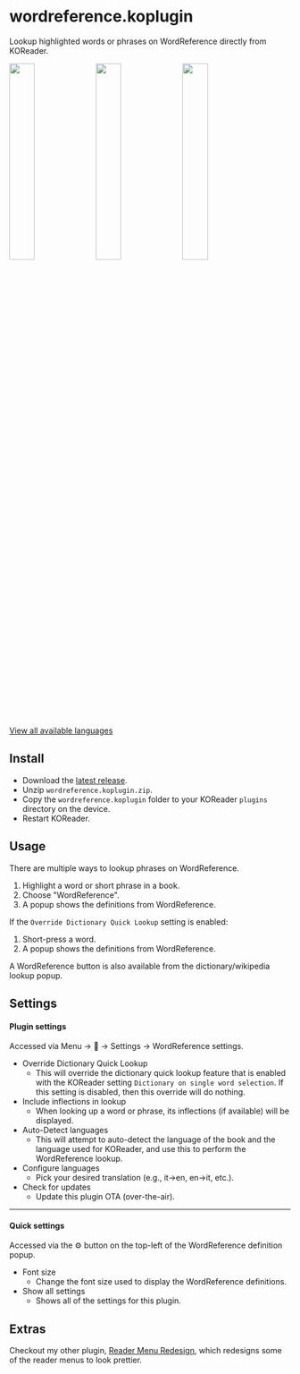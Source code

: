 # wordreference.koplugin

Lookup highlighted words or phrases on WordReference directly from KOReader.

<p align="left">
	<img src="https://github.com/user-attachments/assets/37878e48-2bc1-4eb3-9fb6-eaf65e1ef0f5" width=30%>
	<img src="https://github.com/user-attachments/assets/70fc9fcc-af97-4224-825b-0e3b8ca2e897" width=30%>
	<img src="https://github.com/user-attachments/assets/49362e3b-3d60-4f05-971b-ed3fd7b55d28" width=30%>
</p>

[View all available languages](https://github.com/kristianpennacchia/wordreference.koplugin/blob/main/language_pairs.json)

## Install

- Download the [latest release](https://github.com/kristianpennacchia/wordreference.koplugin/releases/latest).
- Unzip `wordreference.koplugin.zip`.
- Copy the `wordreference.koplugin` folder to your KOReader `plugins` directory on the device.
- Restart KOReader.

## Usage

There are multiple ways to lookup phrases on WordReference.

1. Highlight a word or short phrase in a book.
2. Choose "WordReference".
3. A popup shows the definitions from WordReference.

If the `Override Dictionary Quick Lookup` setting is enabled:

1. Short-press a word.
2. A popup shows the definitions from WordReference.

A WordReference button is also available from the dictionary/wikipedia lookup popup.

## Settings

#### Plugin settings

Accessed via Menu → 🔎 → Settings → WordReference settings.

- Override Dictionary Quick Lookup
  - This will override the dictionary quick lookup feature that is enabled with the KOReader setting `Dictionary on single word selection`. If this setting is disabled, then this override will do nothing.
- Include inflections in lookup
  - When looking up a word or phrase, its inflections (if available) will be displayed.
- Auto-Detect languages
  - This will attempt to auto-detect the language of the book and the language used for KOReader, and use this to perform the WordReference lookup.
- Configure languages
  - Pick your desired translation (e.g., it→en, en→it, etc.).
- Check for updates
  - Update this plugin OTA (over-the-air).

---

#### Quick settings

Accessed via the ⚙️ button on the top-left of the WordReference definition popup.

- Font size
  - Change the font size used to display the WordReference definitions.
- Show all settings
  - Shows all of the settings for this plugin.

## Extras

Checkout my other plugin, [Reader Menu Redesign](https://github.com/kristianpennacchia/zzz-readermenuredesign.koplugin), which redesigns some of the reader menus to look prettier.
